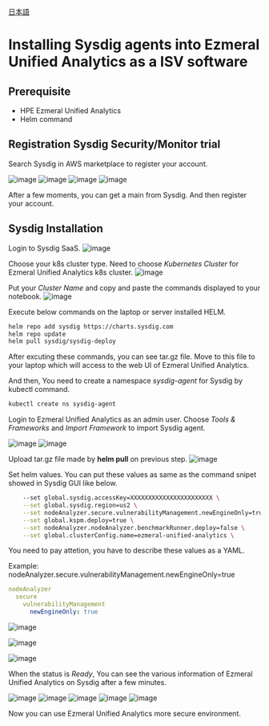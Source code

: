 [日本語](./README.md)
# Installing Sysdig agents into Ezmeral Unified Analytics as a ISV software

## Prerequisite
- HPE Ezmeral Unified Analytics
- Helm command

## Registration Sysdig Security/Monitor trial
Search Sysdig in AWS marketplace to register your account.

![image](./pics/trial-registration01.png)
![image](./pics/trial-registration02.png)
![image](./pics/trial-registration03.png)
![image](./pics/trial-registration04.png)

After a few moments, you can get a main from Sysdig. And then register your account.

## Sysdig Installation
Login to Sysdig SaaS.
![image](./pics/installation01.png)

Choose your k8s cluster type. Need to choose *Kubernetes Cluster* for Ezmeral Unified Analytics k8s cluster.
![image](./pics/installation02.png)

Put your *Cluster Name* and copy and paste the commands displayed to your notebook.
![image](./pics/installation03.png)

Execute below commands on the laptop or server installed HELM.

```bash
helm repo add sysdig https://charts.sysdig.com
helm repo update
helm pull sysdig/sysdig-deploy
```

After excuting these commands, you can see tar.gz file. Move to this file to your laptop which will access to the web UI of Ezmeral Unified Analytics.

And then, You need to create a namespace *sysdig-agent* for Sysdig by kubectl command.

```bash
kubectl create ns sysdig-agent
```

Login to Ezmeral Unified Analytics as an admin user. Choose *Tools & Frameworks* and *Import Framework* to import Sysdig agent. 

![image](./pics/installation04.png)
![image](./pics/installation05.png)

Upload tar.gz file made by **helm pull** on previous step.
![image](./pics/installation06.png)

Set helm values. You can put these values as same as the command snipet showed in Sysdig GUI like below.

```bash
    --set global.sysdig.accessKey=XXXXXXXXXXXXXXXXXXXXXXX \
    --set global.sysdig.region=us2 \
    --set nodeAnalyzer.secure.vulnerabilityManagement.newEngineOnly=true \
    --set global.kspm.deploy=true \
    --set nodeAnalyzer.nodeAnalyzer.benchmarkRunner.deploy=false \
    --set global.clusterConfig.name=ezmeral-unified-analytics \
```

You need to pay attetion, you have to describe these values as a YAML.

Example: nodeAnalyzer.secure.vulnerabilityManagement.newEngineOnly=true

```yaml
nodeAnalyzer
  secure
    vulnerabilityManagement
      newEngineOnly: true
```

![image](./pics/installation07.png)

![image](./pics/installation08.png)

![image](./pics/installation09.png)

When the status is *Ready*, You can see the various information of Ezmeral Unified Analytics on Sysdig after a few minutes.

![image](./pics/post-installation01.png)
![image](./pics/post-installation02.png)
![image](./pics/post-installation03.png)
![image](./pics/post-installation04.png)
![image](./pics/post-installation05.png)

Now you can use Ezmeral Unified Analytics more secure environment.